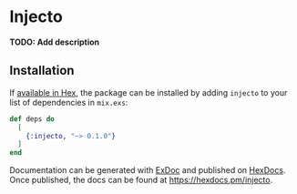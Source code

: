 # Injecto

**TODO: Add description**

## Installation

If [available in Hex](https://hex.pm/docs/publish), the package can be installed
by adding `injecto` to your list of dependencies in `mix.exs`:

```elixir
def deps do
  [
    {:injecto, "~> 0.1.0"}
  ]
end
```

Documentation can be generated with [ExDoc](https://github.com/elixir-lang/ex_doc)
and published on [HexDocs](https://hexdocs.pm). Once published, the docs can
be found at <https://hexdocs.pm/injecto>.

